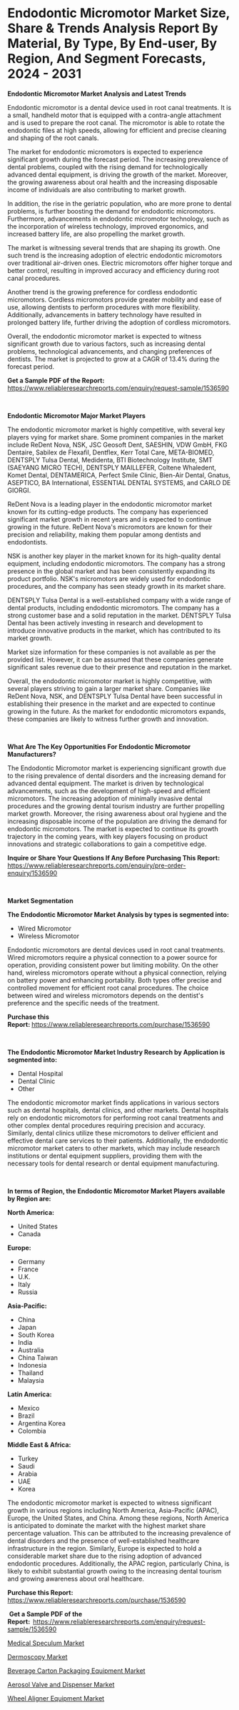 <p><h1>Endodontic Micromotor Market Size, Share & Trends Analysis Report By Material, By Type, By End-user, By Region, And Segment Forecasts, 2024 - 2031</h1></p><p><strong>Endodontic Micromotor Market Analysis and Latest Trends</strong></p>
<p><p>Endodontic micromotor is a dental device used in root canal treatments. It is a small, handheld motor that is equipped with a contra-angle attachment and is used to prepare the root canal. The micromotor is able to rotate the endodontic files at high speeds, allowing for efficient and precise cleaning and shaping of the root canals.</p><p>The market for endodontic micromotors is expected to experience significant growth during the forecast period. The increasing prevalence of dental problems, coupled with the rising demand for technologically advanced dental equipment, is driving the growth of the market. Moreover, the growing awareness about oral health and the increasing disposable income of individuals are also contributing to market growth.</p><p>In addition, the rise in the geriatric population, who are more prone to dental problems, is further boosting the demand for endodontic micromotors. Furthermore, advancements in endodontic micromotor technology, such as the incorporation of wireless technology, improved ergonomics, and increased battery life, are also propelling the market growth.</p><p>The market is witnessing several trends that are shaping its growth. One such trend is the increasing adoption of electric endodontic micromotors over traditional air-driven ones. Electric micromotors offer higher torque and better control, resulting in improved accuracy and efficiency during root canal procedures.</p><p>Another trend is the growing preference for cordless endodontic micromotors. Cordless micromotors provide greater mobility and ease of use, allowing dentists to perform procedures with more flexibility. Additionally, advancements in battery technology have resulted in prolonged battery life, further driving the adoption of cordless micromotors.</p><p>Overall, the endodontic micromotor market is expected to witness significant growth due to various factors, such as increasing dental problems, technological advancements, and changing preferences of dentists. The market is projected to grow at a CAGR of 13.4% during the forecast period.</p></p>
<p><strong>Get a Sample PDF of the Report:&nbsp;</strong> <a href="https://www.reliableresearchreports.com/enquiry/request-sample/1536590">https://www.reliableresearchreports.com/enquiry/request-sample/1536590</a></p>
<p>&nbsp;</p>
<p><strong>Endodontic Micromotor Major Market Players</strong></p>
<p><p>The endodontic micromotor market is highly competitive, with several key players vying for market share. Some prominent companies in the market include ReDent Nova, NSK, JSC Geosoft Dent, SAESHIN, VDW GmbH, FKG Dentaire, Sabilex de Flexafil, Dentflex, Kerr Total Care, META-BIOMED, DENTSPLY Tulsa Dental, Medidenta, BTI Biotechnology Institute, SMT (SAEYANG MICRO TECH), DENTSPLY MAILLEFER, Coltene Whaledent, Komet Dental, DENTAMERICA, Perfect Smile Clinic, Bien-Air Dental, Gnatus, ASEPTICO, BA International, ESSENTIAL DENTAL SYSTEMS, and CARLO DE GIORGI.</p><p>ReDent Nova is a leading player in the endodontic micromotor market known for its cutting-edge products. The company has experienced significant market growth in recent years and is expected to continue growing in the future. ReDent Nova's micromotors are known for their precision and reliability, making them popular among dentists and endodontists.</p><p>NSK is another key player in the market known for its high-quality dental equipment, including endodontic micromotors. The company has a strong presence in the global market and has been consistently expanding its product portfolio. NSK's micromotors are widely used for endodontic procedures, and the company has seen steady growth in its market share.</p><p>DENTSPLY Tulsa Dental is a well-established company with a wide range of dental products, including endodontic micromotors. The company has a strong customer base and a solid reputation in the market. DENTSPLY Tulsa Dental has been actively investing in research and development to introduce innovative products in the market, which has contributed to its market growth.</p><p>Market size information for these companies is not available as per the provided list. However, it can be assumed that these companies generate significant sales revenue due to their presence and reputation in the market.</p><p>Overall, the endodontic micromotor market is highly competitive, with several players striving to gain a larger market share. Companies like ReDent Nova, NSK, and DENTSPLY Tulsa Dental have been successful in establishing their presence in the market and are expected to continue growing in the future. As the market for endodontic micromotors expands, these companies are likely to witness further growth and innovation.</p></p>
<p>&nbsp;</p>
<p><strong>What Are The Key Opportunities For Endodontic Micromotor Manufacturers?</strong></p>
<p><p>The Endodontic Micromotor market is experiencing significant growth due to the rising prevalence of dental disorders and the increasing demand for advanced dental equipment. The market is driven by technological advancements, such as the development of high-speed and efficient micromotors. The increasing adoption of minimally invasive dental procedures and the growing dental tourism industry are further propelling market growth. Moreover, the rising awareness about oral hygiene and the increasing disposable income of the population are driving the demand for endodontic micromotors. The market is expected to continue its growth trajectory in the coming years, with key players focusing on product innovations and strategic collaborations to gain a competitive edge.</p></p>
<p><strong>Inquire or Share Your Questions If Any Before Purchasing This Report:</strong> <a href="https://www.reliableresearchreports.com/enquiry/pre-order-enquiry/1536590">https://www.reliableresearchreports.com/enquiry/pre-order-enquiry/1536590</a></p>
<p>&nbsp;</p>
<p><strong>Market Segmentation</strong></p>
<p><strong>The Endodontic Micromotor Market Analysis by types is segmented into:</strong></p>
<p><ul><li>Wired Micromotor</li><li>Wireless Micromotor</li></ul></p>
<p><p>Endodontic micromotors are dental devices used in root canal treatments. Wired micromotors require a physical connection to a power source for operation, providing consistent power but limiting mobility. On the other hand, wireless micromotors operate without a physical connection, relying on battery power and enhancing portability. Both types offer precise and controlled movement for efficient root canal procedures. The choice between wired and wireless micromotors depends on the dentist's preference and the specific needs of the treatment.</p></p>
<p><strong>Purchase this Report:&nbsp;</strong><a href="https://www.reliableresearchreports.com/purchase/1536590">https://www.reliableresearchreports.com/purchase/1536590</a></p>
<p>&nbsp;</p>
<p><strong>The Endodontic Micromotor Market Industry Research by Application is segmented into:</strong></p>
<p><ul><li>Dental Hospital</li><li>Dental Clinic</li><li>Other</li></ul></p>
<p><p>The endodontic micromotor market finds applications in various sectors such as dental hospitals, dental clinics, and other markets. Dental hospitals rely on endodontic micromotors for performing root canal treatments and other complex dental procedures requiring precision and accuracy. Similarly, dental clinics utilize these micromotors to deliver efficient and effective dental care services to their patients. Additionally, the endodontic micromotor market caters to other markets, which may include research institutions or dental equipment suppliers, providing them with the necessary tools for dental research or dental equipment manufacturing.</p></p>
<p>&nbsp;</p>
<p><strong>In terms of Region, the Endodontic Micromotor Market Players available by Region are:</strong></p>
<p>
    <p> <strong> North America: </strong>
        <ul>
            <li>United States</li>
            <li>Canada</li>
        </ul>
        </p> 
    <p> <strong> Europe: </strong>
        <ul>
            <li>Germany</li>
            <li>France</li>
            <li>U.K.</li>
            <li>Italy</li>
            <li>Russia</li>
        </ul>
        </p> 
    <p> <strong> Asia-Pacific: </strong>
        <ul>
            <li>China</li>
            <li>Japan</li>
            <li>South Korea</li>
            <li>India</li>
            <li>Australia</li>
            <li>China Taiwan</li>
            <li>Indonesia</li>
            <li>Thailand</li>
            <li>Malaysia</li>
        </ul>
        </p> 
    <p> <strong> Latin America: </strong>
        <ul>
            <li>Mexico</li>
            <li>Brazil</li>
            <li>Argentina Korea</li>
            <li>Colombia</li>
        </ul>
        </p> 
    <p> <strong> Middle East & Africa: </strong>
        <ul>
            <li>Turkey</li>
            <li>Saudi</li>
            <li>Arabia</li>
            <li>UAE</li>
            <li>Korea</li>
        </ul>
    </p>
    </p>
<p><p>The endodontic micromotor market is expected to witness significant growth in various regions including North America, Asia-Pacific (APAC), Europe, the United States, and China. Among these regions, North America is anticipated to dominate the market with the highest market share percentage valuation. This can be attributed to the increasing prevalence of dental disorders and the presence of well-established healthcare infrastructure in the region. Similarly, Europe is expected to hold a considerable market share due to the rising adoption of advanced endodontic procedures. Additionally, the APAC region, particularly China, is likely to exhibit substantial growth owing to the increasing dental tourism and growing awareness about oral healthcare.</p></p>
<p><strong>Purchase this Report: </strong><a href="https://www.reliableresearchreports.com/purchase/1536590">https://www.reliableresearchreports.com/purchase/1536590</a></p>
<p>&nbsp;<strong>Get a Sample PDF of the Report:&nbsp;&nbsp;</strong><a href="https://www.reliableresearchreports.com/enquiry/request-sample/1536590">https://www.reliableresearchreports.com/enquiry/request-sample/1536590</a></p>
<p><strong></strong></p>
<p><p><a href="https://github.com/sofayahoo2023/Market-Research-Report-List-2/blob/main/medical-speculum-market.md">Medical Speculum Market</a></p><p><a href="https://github.com/vimar16th/Market-Research-Report-List-2/blob/main/dermoscopy-market.md">Dermoscopy Market</a></p><p><a href="https://www.linkedin.com/pulse/beverage-carton-packaging-equipment-market-share-amp-bqsve?trackingId=V0GRh1S2Rxq9XAmEx2myYA%3D%3D">Beverage Carton Packaging Equipment Market</a></p><p><a href="https://www.linkedin.com/pulse/aerosol-valve-dispenser-market-size-growth-forecast-from-co1ke?trackingId=jxOxGJvzTBmViuQFT15%2BjA%3D%3D">Aerosol Valve and Dispenser Market</a></p><p><a href="https://www.linkedin.com/pulse/wheel-aligner-equipment-market-offers-provide-insightful-mgn4e?trackingId=n2I05%2FflTiWd4QEdAPa%2FTw%3D%3D">Wheel Aligner Equipment Market</a></p></p>